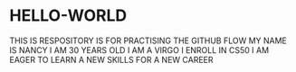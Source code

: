 # HELLO-WORLD
THIS IS RESPOSITORY IS FOR PRACTISING THE GITHUB FLOW
MY NAME IS NANCY
I AM 30 YEARS OLD
I AM A VIRGO
I ENROLL IN CS50
I AM EAGER TO LEARN A NEW SKILLS FOR A NEW CAREER

